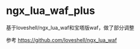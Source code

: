 # ngx_lua_waf_plus

基于loveshell/ngx_lua_waf和宝塔版waf，做了部分调整

参考 https://github.com/loveshell/ngx_lua_waf


